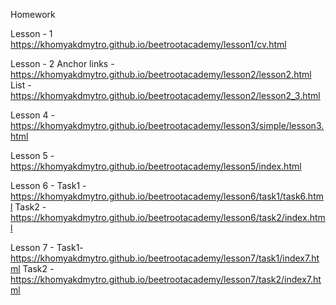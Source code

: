 Homework

Lesson - 1 https://khomyakdmytro.github.io/beetrootacademy/lesson1/cv.html

Lesson - 2  Anchor links - https://khomyakdmytro.github.io/beetrootacademy/lesson2/lesson2.html   
            List  - https://khomyakdmytro.github.io/beetrootacademy/lesson2/lesson2_3.html

Lesson 4 - https://khomyakdmytro.github.io/beetrootacademy/lesson3/simple/lesson3.html

Lesson 5 - https://khomyakdmytro.github.io/beetrootacademy/lesson5/index.html

Lesson 6 - Task1 - https://khomyakdmytro.github.io/beetrootacademy/lesson6/task1/task6.html
            Task2 - https://khomyakdmytro.github.io/beetrootacademy/lesson6/task2/index.html
            
Lesson 7 -  Task1- https://khomyakdmytro.github.io/beetrootacademy/lesson7/task1/index7.html 
            Task2 - https://khomyakdmytro.github.io/beetrootacademy/lesson7/task2/index7.html
